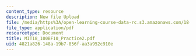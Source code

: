 ```yaml
---
content_type: resource
description: New file Upload
file: /media/https%3A/open-learning-course-data-rc.s3.amazonaws.com/18-100b-analysis-i-fall-2010/4821a826148a19b7856faa3a952c910e_MIT18_100BF10_Practice2.pdf
file_type: application/pdf
resourcetype: Document
title: MIT18_100BF10_Practice2.pdf
uid: 4821a826-148a-19b7-856f-aa3a952c910e
---
```

